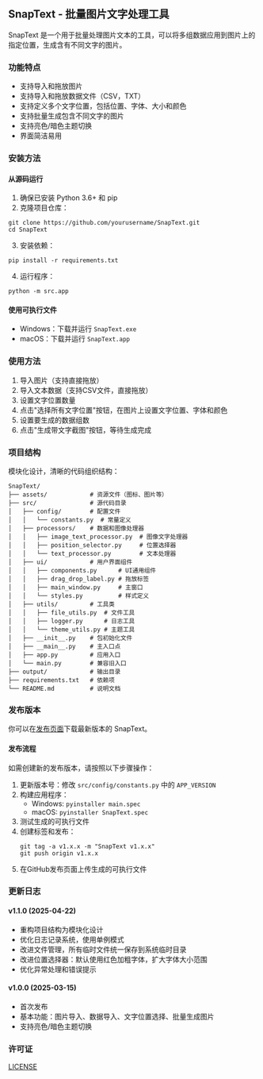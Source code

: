 ## SnapText - 批量图片文字处理工具

SnapText 是一个用于批量处理图片文本的工具，可以将多组数据应用到图片上的指定位置，生成含有不同文字的图片。

### 功能特点

- 支持导入和拖放图片
- 支持导入和拖放数据文件（CSV，TXT）
- 支持定义多个文字位置，包括位置、字体、大小和颜色
- 支持批量生成包含不同文字的图片
- 支持亮色/暗色主题切换
- 界面简洁易用

### 安装方法

#### 从源码运行

1. 确保已安装 Python 3.6+ 和 pip
2. 克隆项目仓库：

```
git clone https://github.com/yourusername/SnapText.git
cd SnapText
```

3. 安装依赖：

```
pip install -r requirements.txt
```

4. 运行程序：

```
python -m src.app
```

#### 使用可执行文件

- Windows：下载并运行 `SnapText.exe`
- macOS：下载并运行 `SnapText.app`

### 使用方法

1. 导入图片（支持直接拖放）
2. 导入文本数据（支持CSV文件，直接拖放）
3. 设置文字位置数量
4. 点击"选择所有文字位置"按钮，在图片上设置文字位置、字体和颜色
5. 设置要生成的数据组数
6. 点击"生成带文字截图"按钮，等待生成完成

### 项目结构

模块化设计，清晰的代码组织结构：

```
SnapText/
├── assets/            # 资源文件（图标、图片等）
├── src/               # 源代码目录
│   ├── config/        # 配置文件
│   │   └── constants.py  # 常量定义
│   ├── processors/    # 数据和图像处理器
│   │   ├── image_text_processor.py  # 图像文字处理器
│   │   ├── position_selector.py     # 位置选择器
│   │   └── text_processor.py        # 文本处理器
│   ├── ui/            # 用户界面组件
│   │   ├── components.py      # UI通用组件
│   │   ├── drag_drop_label.py # 拖放标签
│   │   ├── main_window.py     # 主窗口
│   │   └── styles.py          # 样式定义
│   ├── utils/         # 工具类
│   │   ├── file_utils.py  # 文件工具
│   │   ├── logger.py      # 日志工具
│   │   └── theme_utils.py # 主题工具
│   ├── __init__.py    # 包初始化文件
│   ├── __main__.py    # 主入口点
│   ├── app.py         # 应用入口
│   └── main.py        # 兼容旧入口
├── output/            # 输出目录
├── requirements.txt   # 依赖项
└── README.md          # 说明文档
```

### 发布版本

你可以在[发布页面](https://github.com/yourusername/SnapText/releases)下载最新版本的 SnapText。

#### 发布流程

如需创建新的发布版本，请按照以下步骤操作：

1. 更新版本号：修改 `src/config/constants.py` 中的 `APP_VERSION`
2. 构建应用程序：
   - Windows: `pyinstaller main.spec`
   - macOS: `pyinstaller SnapText.spec`
3. 测试生成的可执行文件
4. 创建标签和发布：
   ```
   git tag -a v1.x.x -m "SnapText v1.x.x"
   git push origin v1.x.x
   ```
5. 在GitHub发布页面上传生成的可执行文件

### 更新日志

#### v1.1.0 (2025-04-22)
- 重构项目结构为模块化设计
- 优化日志记录系统，使用单例模式
- 改进文件管理，所有临时文件统一保存到系统临时目录
- 改进位置选择器：默认使用红色加粗字体，扩大字体大小范围
- 优化异常处理和错误提示

#### v1.0.0 (2025-03-15)
- 首次发布
- 基本功能：图片导入、数据导入、文字位置选择、批量生成图片
- 支持亮色/暗色主题切换

### 许可证

[LICENSE](./LICENSE)